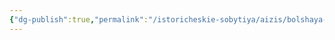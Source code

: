 ```yaml
---
{"dg-publish":true,"permalink":"/istoricheskie-sobytiya/aizis/bolshaya-igra-v-kazino-stirlinga-johenberga/","dgPassFrontmatter":true}
---
```


